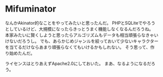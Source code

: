# Mifuminator
なんかAkinator的なことをやってみたいと思ったんだ。
PHPとSQLiteでやろうとしているけど、大規模になったらきっとうまく機能しなくなるんだろうね。
本家みたいに賢くしようと思ったらアルゴリズムもデータも相当頑張らなきゃいけないだろうし。
でも、あらかじめジャンルを絞っておいて少ないキャラクターを当てるだけならあまり頑張らなくてもいけるかもしれない。
そう思って、作り始めたんだ。

ライセンスはとりあえずApache2.0にしておいた。
まあ、なるようになるだろう。
